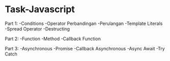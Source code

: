 # Task-Javascript
Part 1:
-Conditions
-Operator Perbandingan
-Perulangan
-Template Literals
-Spread Operator
-Destructing

Part 2:
-Function
-Method
-Callback Function

Part 3:
-Asynchronous
-Promise
-Callback Asynchronous
-Async Await
-Try Catch
